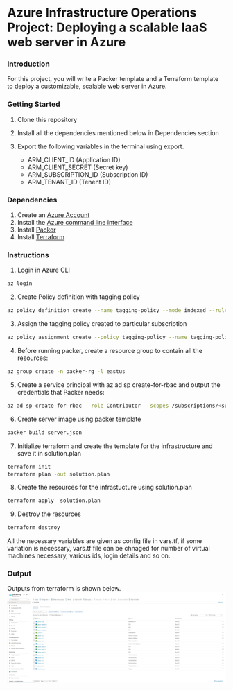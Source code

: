 # Azure Infrastructure Operations Project: Deploying a scalable IaaS web server in Azure

### Introduction
For this project, you will write a Packer template and a Terraform template to deploy a customizable, scalable web server in Azure.

### Getting Started
1. Clone this repository

2. Install all the dependencies mentioned below in Dependencies section

3. Export the following variables in the terminal using export.

   * ARM_CLIENT_ID (Application ID)
   * ARM_CLIENT_SECRET (Secret key)
   * ARM_SUBSCRIPTION_ID (Subscription ID)
   * ARM_TENANT_ID (Tenent ID)


### Dependencies
1. Create an [Azure Account](https://portal.azure.com) 
2. Install the [Azure command line interface](https://docs.microsoft.com/en-us/cli/azure/install-azure-cli?view=azure-cli-latest)
3. Install [Packer](https://www.packer.io/downloads)
4. Install [Terraform](https://www.terraform.io/downloads.html)

### Instructions
1. Login in Azure CLI

``` bash
az login
```

2. Create Policy definition with tagging policy
``` bash
az policy definition create --name tagging-policy --mode indexed --rules policy.json
```

3. Assign the tagging policy created to particular subscription
``` bash
az policy assignment create --policy tagging-policy --name tagging-policy
```
4. Before running packer, create a resource group to contain all the resources:
``` bash
az group create -n packer-rg -l eastus
```
5. Create a service principal with az ad sp create-for-rbac and output the credentials that Packer needs:
``` bash
az ad sp create-for-rbac --role Contributor --scopes /subscriptions/<subscription_id> --query "{ client_id: appId, client_secret: password, tenant_id: tenant }"
```
6. Create server image using packer template
``` bash
packer build server.json
```
7. Initialize terraform and create the template for the infrastructure and save it in solution.plan
``` bash
terraform init
terraform plan -out solution.plan
```
8. Create the resources for the infrastucture using solution.plan
``` bash
terraform apply  solution.plan
```
9. Destroy the resources
``` bash
terraform destroy
```

All the necessary variables are given as config file in vars.tf, if some variation is necessary, vars.tf file can be chnaged for number of virtual machines necessary, various ids, login details and so on.

### Output
Outputs from terraform is shown below.
![Terraform resources in Portal](terraform_output.JPG)
